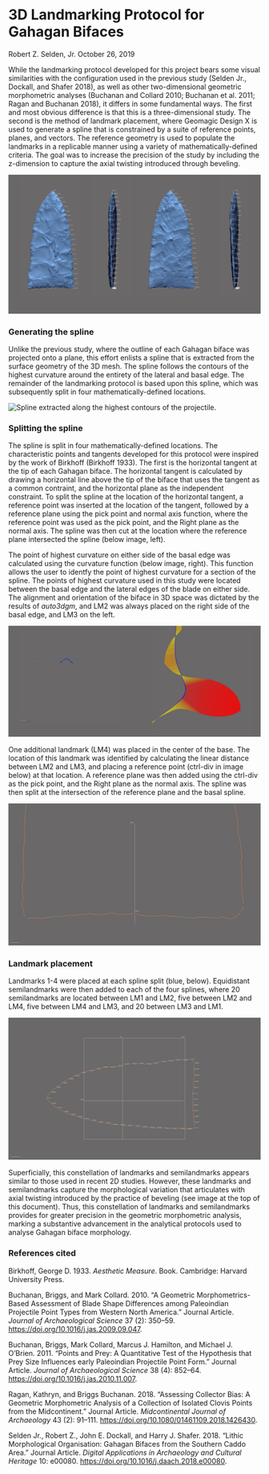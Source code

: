 3D Landmarking Protocol for Gahagan Bifaces
================
Robert Z. Selden, Jr.
October 26, 2019

While the landmarking protocol developed for this project bears some
visual similarities with the configuration used in the previous study
(Selden Jr., Dockall, and Shafer 2018), as well as other two-dimensional
geometric morphometric analyses (Buchanan and Collard 2010; Buchanan et
al. 2011; Ragan and Buchanan 2018), it differs in some fundamental ways.
The first and most obvious difference is that this is a
three-dimensional study. The second is the method of landmark placement,
where Geomagic Design X is used to generate a spline that is constrained
by a suite of reference points, planes, and vectors. The reference
geometry is used to populate the landmarks in a replicable manner using
a variety of mathematically-defined criteria. The goal was to increase
the precision of the study by including the z-dimension to capture the
axial twisting introduced through beveling.

![](./images/figbev.png)

### Generating the spline

Unlike the previous study, where the outline of each Gahagan biface was
projected onto a plane, this effort enlists a spline that is extracted
from the surface geometry of the 3D mesh. The spline follows the
contours of the highest curvature around the entirety of the lateral and
basal edge. The remainder of the landmarking protocol is based upon this
spline, which was subsequently split in four mathematically-defined
locations.

![Spline extracted along the highest contours of the
projectile.](./images/extractspline.png)

### Splitting the spline

The spline is split in four mathematically-defined locations. The
characteristic points and tangents developed for this protocol were
inspired by the work of Birkhoff (Birkhoff 1933). The first is the
horizontal tangent at the tip of each Gahagan biface. The horizontal
tangent is calculated by drawing a horizontal line above the tip of the
biface that uses the tangent as a common contraint, and the horizontal
plane as the independent constraint. To split the spline at the location
of the horizontal tangent, a reference point was inserted at the
location of the tangent, followed by a reference plane using the pick
point and normal axis function, where the reference point was used as
the pick point, and the Right plane as the normal axis. The spline was
then cut at the location where the reference plane intersected the
spline (below image, left).

The point of highest curvature on either side of the basal edge was
calculated using the curvature function (below image, right). This
function allows the user to identfy the point of highest curvature for a
section of the spline. The points of highest curvature used in this
study were located between the basal edge and the lateral edges of the
blade on either side. The alignment and orientation of the biface in 3D
space was dictated by the results of *auto3dgm*, and LM2 was always
placed on the right side of the basal edge, and LM3 on the left.

![](./images/splinesplit1.png)

One additional landmark (LM4) was placed in the center of the base. The
location of this landmark was identified by calculating the linear
distance between LM2 and LM3, and placing a reference point (ctrl-div in
image below) at that location. A reference plane was then added using
the ctrl-div as the pick point, and the Right plane as the normal axis.
The spline was then split at the intersection of the reference plane and
the basal spline.

![](./images/lm4.png)

### Landmark placement

Landmarks 1-4 were placed at each spline split (blue, below).
Equidistant semilandmarks were then added to each of the four splines,
where 20 semilandmarks are located between LM1 and LM2, five between LM2
and LM4, five between LM4 and LM3, and 20 between LM3 and LM1.

![](./images/lmslm-all.png)

Superficially, this constellation of landmarks and semilandmarks appears
similar to those used in recent 2D studies. However, these landmarks and
semilandmarks capture the morphological variation that articulates with
axial twisting introduced by the practice of beveling (see image at the
top of this document). Thus, this constellation of landmarks and
semilandmarks provides for greater precision in the geometric
morphometric analysis, marking a substantive advancement in the
analytical protocols used to analyse Gahagan biface morphology.

### References cited

<div id="refs" class="references">

<div id="ref-RN11786">

Birkhoff, George D. 1933. *Aesthetic Measure*. Book. Cambridge: Harvard
University Press.

</div>

<div id="ref-RN1754">

Buchanan, Briggs, and Mark Collard. 2010. “A Geometric
Morphometrics-Based Assessment of Blade Shape Differences among
Paleoindian Projectile Point Types from Western North America.” Journal
Article. *Journal of Archaeological Science* 37 (2): 350–59.
<https://doi.org/10.1016/j.jas.2009.09.047>.

</div>

<div id="ref-RN1736">

Buchanan, Briggs, Mark Collard, Marcus J. Hamilton, and Michael J.
O’Brien. 2011. “Points and Prey: A Quantitative Test of the Hypothesis
that Prey Size Influences early Paleoindian Projectile Point Form.”
Journal Article. *Journal of Archaeological Science* 38 (4): 852–64.
<https://doi.org/10.1016/j.jas.2010.11.007>.

</div>

<div id="ref-RN11731">

Ragan, Kathryn, and Briggs Buchanan. 2018. “Assessing Collector Bias: A
Geometric Morphometric Analysis of a Collection of Isolated Clovis
Points from the Midcontinent.” Journal Article. *Midcontinental Journal
of Archaeology* 43 (2): 91–111.
<https://doi.org/10.1080/01461109.2018.1426430>.

</div>

<div id="ref-RN11783">

Selden Jr., Robert Z., John E. Dockall, and Harry J. Shafer. 2018.
“Lithic Morphological Organisation: Gahagan Bifaces from the Southern
Caddo Area.” Journal Article. *Digital Applications in Archaeology and
Cultural Heritage* 10: e00080.
<https://doi.org/10.1016/j.daach.2018.e00080>.

</div>

</div>
